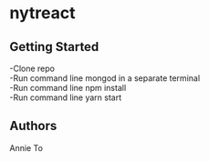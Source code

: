 # nytreact

## Getting Started
-Clone repo </br>
-Run command line mongod in a separate terminal </br>
-Run command line npm install</br>
-Run command line yarn start

## Authors
Annie To
